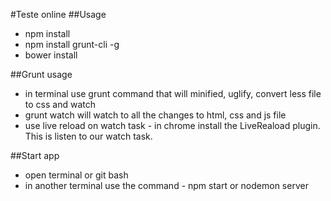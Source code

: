 #Teste online
##Usage
* npm install
* npm install grunt-cli -g
* bower install

##Grunt usage
* in terminal use grunt command that will minified, uglify, convert less file to css  and watch
* grunt watch will watch to all the changes to  html, css and js file
* use live reload on watch task - in chrome install the LiveReaload plugin. This is listen to our watch task.

##Start app
*  open terminal or git bash
* in another terminal use the command - npm start or nodemon server
